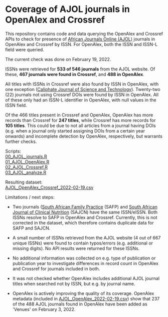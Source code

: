 # Coverage of AJOL journals in OpenAlex and Crossref

This repository contains code and data querying the OpenAlex and Crossref APIs to check for presence of [African Journals Online (AJOL)](https://www.ajol.info/index.php/ajol) journals in OpenAlex and Crossref by ISSN. For OpenAlex, both the ISSN and ISSN-L field were queried.

The current check was done on February 19, 2022.

ISSNs were retrieved for **533 of 546 journals** from the AJOL website.
Of these, **467 journals were found in Crossref**, and **488 in OpenAlex**. 

All titles with ISSNs in Crossref were also found by ISSN in OpenAlex, with one exception ([Caliphate Journal of Science and Technology](https://www.ajol.info/index.php/cajost)). Twenty-two (22) journals not using Crossref DOIs were found by ISSN in OpenAlex. All of these only had an ISSN-L identifier in OpenAlex, with null values in the ISSN field. 

Of the 466 titles present in Crossref and OpenAlex, OpenAlex has more records than Crossref for **247 titles**, while Crossref has more records for **105 titles**. This could be due to not all articles from a journal having DOIs (e.g. when a journal only started assigning DOIs from a certain year onwards) and incomplete detection by OpenAlex, respectively, but warrants further checks.

Scripts:  
[00_AJOL_journals.R](00_AJOL_journals.R)  
[01_AJOL_OpenAlex.R](01_AJOL_OpenAlex.R)  
[02_AJOL_Crossref.R](02_AJOL_Crossref.R)  
[03_AJOL_analyze.R](03_AJOL_analyze.R)

Resulting dataset:  
[AJOL_OpenAlex_Crossref_2022-02-19.csv](data/2022-02-19/AJOL_OpenAlex_Crossref_2022-02-19.csv)


Limitations / next steps:  

- Two journals ([South African Family Practice](https://www.ajol.info/index.php/safp) (SAFP) and [South African Journal of Clinical Nutrition](https://www.ajol.info/index.php/sajcn) (SAJCN) have the same ISSN/eISSN. Both ISSNs resolve to SAFP in OpenAlex and Crossref. Currently, this is not corrected in the dataset, which therefore contains duplicate data for SAFP and SAJCN. 

- A small number of ISSNs retrieved from the AJOL website (4 out of 667 unique ISSNs) were found to contain typos/errors (e.g. additional or missing digits). No API results were returned for these ISSNs.

- No additional information was collected on e.g. type of publication or publication year to investigate differences in record count in OpenAlex and Crossref for journals included in both. 

- It was not checked whether OpenAlex includes additional AJOL journal titles when searched not by ISSN, but e.g. by journal name.

- OpenAlex is actively improving the quality of its coverage. OpenAlex metadata (included in [AJOL_OpenAlex_2022-02-19.csv](data/2022-02-19/AJOL_OpenAlex_2022-02-19.csv)) show that 237 of the 488 AJOL journals found in OpenAlex have been added as 'Venues' on February 3, 2022.
